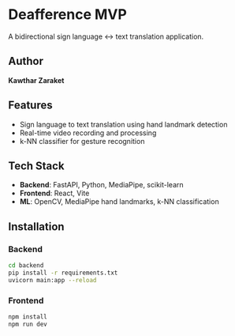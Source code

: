 # Deafference MVP

A bidirectional sign language ↔ text translation application.

## Author
**Kawthar Zaraket**

## Features
- Sign language to text translation using hand landmark detection
- Real-time video recording and processing
- k-NN classifier for gesture recognition

## Tech Stack
- **Backend**: FastAPI, Python, MediaPipe, scikit-learn
- **Frontend**: React, Vite
- **ML**: OpenCV, MediaPipe hand landmarks, k-NN classification

## Installation

### Backend
```bash
cd backend
pip install -r requirements.txt
uvicorn main:app --reload
```

### Frontend
```bash
npm install
npm run dev
```